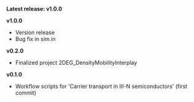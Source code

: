 __Latest release: v1.0.0__

__v1.0.0__

* Version release
* Bug fix in sim.in

__v0.2.0__

* Finalized project 2DEG_DensityMobilityInterplay

__v0.1.0__

* Workflow scripts for 'Carrier transport in III-N semiconductors' (first commit)




